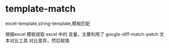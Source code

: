 # template-match
excel-template,string-template,模板匹配

根据excel 模板提取 excel 中的 变量，主要利用了 google-diff-match-patch 文本对比工具 对比差异，然后赋值
